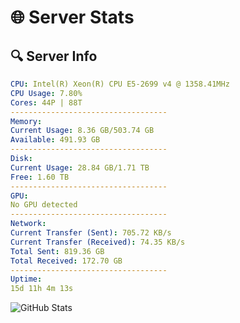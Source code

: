 # 🌐 Server Stats
## 🔍 Server Info
```yaml
CPU: Intel(R) Xeon(R) CPU E5-2699 v4 @ 1358.41MHz
CPU Usage: 7.80%
Cores: 44P | 88T
-----------------------------------
Memory:
Current Usage: 8.36 GB/503.74 GB
Available: 491.93 GB
-----------------------------------
Disk:
Current Usage: 28.84 GB/1.71 TB
Free: 1.60 TB
-----------------------------------
GPU:
No GPU detected
-----------------------------------
Network:
Current Transfer (Sent): 705.72 KB/s
Current Transfer (Received): 74.35 KB/s
Total Sent: 819.36 GB
Total Received: 172.70 GB
-----------------------------------
Uptime:
15d 11h 4m 13s
```
![GitHub Stats](https://img.shields.io/badge/Updated-2025-05-05_04:13:01-blue)